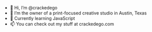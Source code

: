 - 👋 Hi, I’m @crackedego
- 👀 I’m the owner of a print-focused creative studio in Austin, Texas
- 🌱 Currently learning JavaScript
- 📫 You can check out my stuff at crackedego.com

<!---
crackedego/crackedego is a ✨ special ✨ repository because its `README.md` (this file) appears on your GitHub profile.
You can click the Preview link to take a look at your changes.
--->
